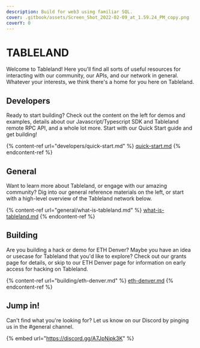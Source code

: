 ```yaml
---
description: Build for web3 using familiar SQL.
cover: .gitbook/assets/Screen_Shot_2022-02-09_at_1.59.24_PM_copy.png
coverY: 0
---
```


# TABLELAND

Welcome to Tableland! Here you'll find all sorts of useful resources for interacting with our community, our APIs, and our network in general. Whatever your interests, we think there's a home for you here on Tableland.

## Developers

Ready to start building? Check out the content on the left for demos and examples, details about our Javascript/Typescript SDK and Tableland remote RPC API, and a whole lot more. Start with our Quick Start guide and get building!

{% content-ref url="developers/quick-start.md" %}
[quick-start.md](developers/quick-start.md)
{% endcontent-ref %}

## General

Want to learn more about Tableland, or engage with our amazing community? Dig into our general reference materials on the left, or start with a high-level overview of the Tableland network below.

{% content-ref url="general/what-is-tableland.md" %}
[what-is-tableland.md](general/what-is-tableland.md)
{% endcontent-ref %}

## Building

Are you building a hack or demo for ETH Denver? Maybe you have an idea or usecase for Tableland that you'd like to explore? Check out our grants page for details, or skip to our ETH Denver page for information on early access for hacking on Tableland.

{% content-ref url="building/eth-denver.md" %}
[eth-denver.md](building/eth-denver.md)
{% endcontent-ref %}

## Jump in!

Can't find what you're looking for? Let us know on our Discord by pinging us in the #general channel.

{% embed url="https://discord.gg/A7JpNjpk3K" %}
